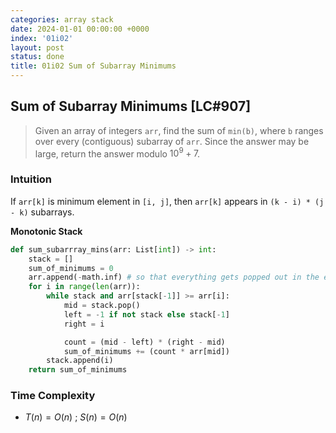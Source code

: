 ```yaml
---
categories: array stack
date: 2024-01-01 00:00:00 +0000
index: '01i02'
layout: post
status: done
title: 01i02 Sum of Subarray Minimums
---
```


## Sum of Subarray Minimums [LC#907]
> Given an array of integers `arr`, find the sum of `min(b)`, where `b` ranges over every (contiguous) subarray of `arr`. Since the answer may be large, return the answer modulo $10^9 + 7$.

### Intuition
If `arr[k]` is minimum element in `[i, j]`, then `arr[k]` appears in `(k - i) * (j - k)` subarrays. 

**Monotonic Stack**
```python
def sum_subarrray_mins(arr: List[int]) -> int:
    stack = []
    sum_of_minimums = 0
    arr.append(-math.inf) # so that everything gets popped out in the end
    for i in range(len(arr)):
        while stack and arr[stack[-1]] >= arr[i]:
            mid = stack.pop()
            left = -1 if not stack else stack[-1]
            right = i

            count = (mid - left) * (right - mid)
            sum_of_minimums += (count * arr[mid])
        stack.append(i)
    return sum_of_minimums
```
### Time Complexity
- $T(n) = O(n)$ ; $S(n) = O(n)$